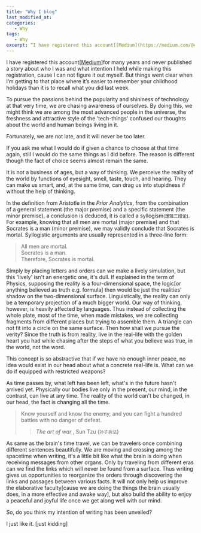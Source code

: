 ```yaml
---
title: "Why I blog"
last_modified_at:
categories:
   - Why
tags:
   - Why
excerpt: “I have registered this account[[Medium](https://medium.com/@eian.zhang)]for many years and never published a story about who I was and what intention I held while making this registration, cause I can not figure it out myself. But things went clear when I’m getting to that place where it’s easier to remember your childhood holidays than it is to recall what you did last week.”
---
```



I have registered this account[[Medium](https://medium.com/@eian.zhang)]for many years and never published a story about who I was and what intention I held while making this registration, cause I can not figure it out myself. But things went clear when I’m getting to that place where it’s easier to remember your childhood holidays than it is to recall what you did last week.

To pursue the passions behind the popularity and shininess of technology at that very time,  we are chasing awareness of ourselves. By doing this, we might think we are among the most advanced people in the universe, the freshness and attractive style of the 'tech-things' confused our thoughts about the world and human beings living in it.

Fortunately, we are not late, and it will never be too later.

If you ask me what I would do if given a chance to choose at that time again, still I would do the same things as I did before. The reason is different though the fact of choice seems almost remain the same.

It is not a business of ages, but a way of thinking. We perceive the reality of the world by functions of eyesight, smell, taste, touch, and hearing. They can make us smart, and, at the same time, can drag us into stupidness if without the help of thinking.

In the definition from Aristotle in the *Prior Analytics*, from the combination of a general statement (the major premise) and a specific statement (the minor premise), a conclusion is deduced, it is called a syllogism<small>(逻辑三段论)</small>. For example, knowing that all men are mortal (major premise) and that Socrates is a man (minor premise), we may validly conclude that Socrates is mortal. Syllogistic arguments are usually represented in a three-line form:

> All men are mortal.  
  Socrates is a man.  
  Therefore, Socrates is mortal.

Simply by placing letters and orders can we make a lively simulation, but this 'lively' isn't an energetic one, it's dull. If explained in the term of Physics, supposing the reality is a four-dimensional space, the logic[or anything believed as truth e.g. formula] then would be just the realities' shadow on the two-dimensional surface. Linguistically, the reality can only be a temporary projection of a much bigger world. Our way of thinking, however, is heavily affected by languages. Thus instead of collecting the whole plate, most of the time, when made mistakes, we are collecting fragments from different places but trying to assemble them. A triangle can not fit into a circle on the same surface. Then how shall we pursue the verity? Since the truth is from reality, live in the real-life with the golden heart you had while chasing after the steps of what you believe was true, in the world, not the word.

This concept is so abstractive that if we have no enough inner peace,  no idea would exist in our head about what a concrete real-life is. What can we do if equipped with restricted weapons?

As time passes by, what left has been left, what's in the future hasn't arrived yet. Physically our bodies live only in the present, our mind, in the contrast, can live at any time.  The reality of the world can't be changed, in our head, the fact is changing all the time.

> Know yourself and know the enemy, and you can fight a hundred battles with no danger of defeat.
>> *The art of war* ,  Sun Tzu  (<small>孙子兵法</small>)

As same as the brain's time travel, we can be travelers once combining different sentences beautifully. We are moving and crossing among the spacetime when writing, it's a little bit like what the brain is doing when receiving messages from other organs. Only by traveling from different eras can we find the links which will never be found from a surface. Thus writing gives us opportunities to reorganize the orders through discovering the links and passages between various facts. It will not only help us improve the elaborative faculty[cause we are doing the things the brain usually does, in a more effective and awake way], but also build the ability to enjoy a peaceful and joyful life once we get along well with our mind.

So, do you think my intention of writing has been unveiled?

I just like it. [just kidding]
